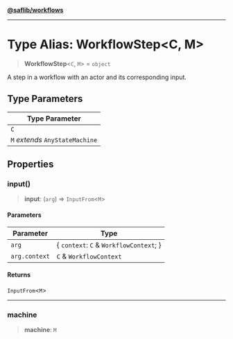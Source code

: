 [**@saflib/workflows**](../index.md)

---

# Type Alias: WorkflowStep\<C, M\>

> **WorkflowStep**\<`C`, `M`\> = `object`

A step in a workflow with an actor and its corresponding input.

## Type Parameters

| Type Parameter                  |
| ------------------------------- |
| `C`                             |
| `M` _extends_ `AnyStateMachine` |

## Properties

### input()

> **input**: (`arg`) => `InputFrom`\<`M`\>

#### Parameters

| Parameter     | Type                                      |
| ------------- | ----------------------------------------- |
| `arg`         | \{ `context`: `C` & `WorkflowContext`; \} |
| `arg.context` | `C` & `WorkflowContext`                   |

#### Returns

`InputFrom`\<`M`\>

---

### machine

> **machine**: `M`
